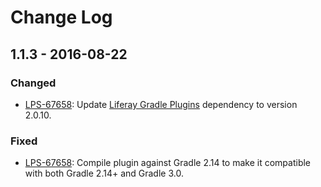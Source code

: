 # Change Log

## 1.1.3 - 2016-08-22

### Changed
- [LPS-67658]: Update [Liferay Gradle Plugins] dependency to version 2.0.10.

### Fixed
- [LPS-67658]: Compile plugin against Gradle 2.14 to make it compatible with
both Gradle 2.14+ and Gradle 3.0.

[Liferay Gradle Plugins]: https://github.com/liferay/liferay-portal/tree/master/modules/sdk/gradle-plugins
[LPS-67658]: https://issues.liferay.com/browse/LPS-67658